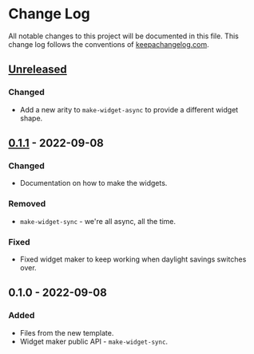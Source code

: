 # Change Log
All notable changes to this project will be documented in this file. This change log follows the conventions of [keepachangelog.com](http://keepachangelog.com/).

## [Unreleased]
### Changed
- Add a new arity to `make-widget-async` to provide a different widget shape.

## [0.1.1] - 2022-09-08
### Changed
- Documentation on how to make the widgets.

### Removed
- `make-widget-sync` - we're all async, all the time.

### Fixed
- Fixed widget maker to keep working when daylight savings switches over.

## 0.1.0 - 2022-09-08
### Added
- Files from the new template.
- Widget maker public API - `make-widget-sync`.

[Unreleased]: https://sourcehost.site/your-name/calljava/compare/0.1.1...HEAD
[0.1.1]: https://sourcehost.site/your-name/calljava/compare/0.1.0...0.1.1
